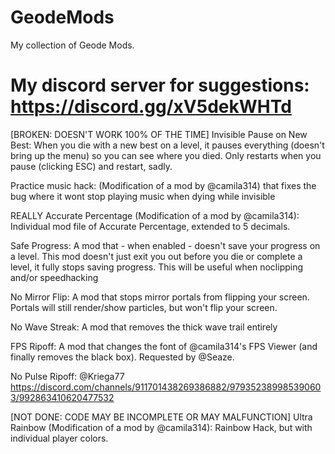 # GeodeMods

My collection of Geode Mods.

# My discord server for suggestions: https://discord.gg/xV5dekWHTd

[BROKEN: DOESN'T WORK 100% OF THE TIME] Invisible Pause on New Best: When you die with a new best on a level, it pauses everything (doesn't bring up the menu) so you can see where you died. Only restarts when you pause (clicking ESC) and restart, sadly.

Practice music hack: (Modification of a mod by @camila314) that fixes the bug where it wont stop playing music when dying while invisible

REALLY Accurate Percentage (Modification of a mod by @camila314): Individual mod file of Accurate Percentage, extended to 5 decimals.

Safe Progress: A mod that - when enabled - doesn't save your progress on a level. This mod doesn't just exit you out before you die or complete a level, it fully stops saving progress. This will be useful when noclipping and/or speedhacking

No Mirror Flip: A mod that stops mirror portals from flipping your screen. Portals will still render/show particles, but won't flip your screen.

No Wave Streak: A mod that removes the thick wave trail entirely

FPS Ripoff: A mod that changes the font of @camila314's FPS Viewer (and finally removes the black box). Requested by @Seaze.

No Pulse Ripoff: @Kriega77 https://discord.com/channels/911701438269386882/979352389985390603/992863410620477532

[NOT DONE: CODE MAY BE INCOMPLETE OR MAY MALFUNCTION] Ultra Rainbow (Modification of a mod by @camila314): Rainbow Hack, but with individual player colors.
